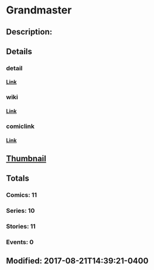 # Grandmaster
## Description: 
## Details
### detail
#### [Link](http://marvel.com/characters/845/grandmaster?utm_campaign=apiRef&utm_source=225578a89fc76f3d20fbffda5d17a88d)
### wiki
#### [Link](http://marvel.com/universe/Grandmaster?utm_campaign=apiRef&utm_source=225578a89fc76f3d20fbffda5d17a88d)
### comiclink
#### [Link](http://marvel.com/comics/characters/1011076/grandmaster?utm_campaign=apiRef&utm_source=225578a89fc76f3d20fbffda5d17a88d)
## [Thumbnail](http://i.annihil.us/u/prod/marvel/i/mg/5/10/4c0030dc410d6.jpg)
## Totals
### Comics: 11
### Series: 10
### Stories: 11
### Events: 0
## Modified: 2017-08-21T14:39:21-0400